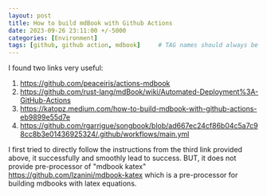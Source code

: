 ```yaml
---
layout: post
title: How to build mdBook with Github Actions
date: 2023-09-26 23:11:00 +/-5000
categories: [Environment]
tags: [github, github action, mdbook]     # TAG names should always be lowercase
---
```



I found two links very useful: 
1. https://github.com/peaceiris/actions-mdbook
2. https://github.com/rust-lang/mdBook/wiki/Automated-Deployment%3A-GitHub-Actions
3. https://katopz.medium.com/how-to-build-mdbook-with-github-actions-eb9899e55d7e
4. https://github.com/rgarrigue/songbook/blob/ad667ec24cf86b04c5a7c98cc8b3e01436925324/.github/workflows/main.yml


I first tried to directly follow the instructions from the third link provided above, it successfully and smoothly lead to success. 
BUT, it does not provide pre-processor of "mdbook katex" https://github.com/lzanini/mdbook-katex which is a pre-processor for building mdbooks with latex equations. 


